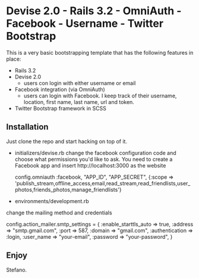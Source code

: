 Devise 2.0 - Rails 3.2 - OmniAuth - Facebook - Username - Twitter Bootstrap
====
This is a very basic bootstrapping template that has the following features in place:

* Rails 3.2
* Devise 2.0
  * users con login with either username or email
* Facebook integration (via OmniAuth)
  * users can login with Facebook. I keep track of their username, location, first name, last name, url and token.
* Twitter Bootstrap framework in SCSS

Installation
---

Just clone the repo and start hacking on top of it.

* initializers/devise.rb
change the facebook configuration code and choose what permissions you'd like to ask. You need to create a Facebook app and insert http://localhost:3000 as the website

    config.omniauth :facebook, "APP_ID", "APP_SECRET", {:scope => 'publish_stream,offline_access,email,read_stream,read_friendlists,user_photos,friends_photos,manage_friendlists'}


* environments/development.rb

change the mailing method and credentials

  config.action_mailer.smtp_settings = {
    :enable_starttls_auto => true,
    :address => "smtp.gmail.com",
    :port => 587,
    :domain => "gmail.com",
    :authentication => :login,
    :user_name => "your-email",
    :password => "your-password",
  }


Enjoy
---

Stefano.